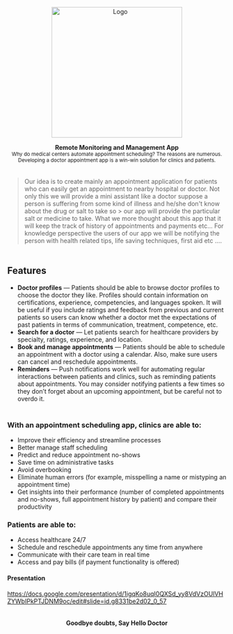 
<p align="center">
  <img src="https://raw.githubusercontent.com/gauravmehta13/ReCon./master/github%20logo.png?token=AMMWUTFGB232RAVNQ3WVUQS7LN46O" alt="Logo"width="300" height="300"  />
</p>
<p align="center">
  <b>Remote Monitoring and Management App</b></br>
  <sub>Why do medical centers automate appointment scheduling? The reasons are numerous. Developing a doctor appointment app is a win-win solution for clinics and patients.<sub>
</p>
 
 <p align="center">
  <img src="https://raw.githubusercontent.com/andreasbm/readme/master/assets/lines/colored.png" img width="5000" height="5" />
</p>

> Our idea is to create mainly an appointment application for patients who can easily get an appointment to nearby hospital or doctor.
> Not only this we will provide a mini assistant like a doctor suppose a person is suffering from some kind of illness and he/she don't know about the drug or salt to take so > our app will provide the particular salt or medicine to take. 
> What we more thought about this app that it will keep the track of history of appointments and payments etc...
> For knowledge perspective the users of our app we will be notifying the person with health related tips, life saving techniques, first aid etc ....

 <p align="center">
  <img src="https://raw.githubusercontent.com/andreasbm/readme/master/assets/lines/colored.png" img width="5000" height="5" />
</p>
<h2>Features</h2>
 
* **Doctor profiles** — Patients should be able to browse doctor profiles to choose the doctor they like. Profiles should contain information on certifications, experience, competencies, and languages spoken. It will be useful if you include ratings and feedback from previous and current patients so users can know whether a doctor met the expectations of past patients in terms of communication, treatment, competence, etc. <br />
* **Search for a doctor** — Let patients search for healthcare providers by specialty, ratings, experience, and location.<br />
* **Book and manage appointments** — Patients should be able to schedule an appointment with a doctor using a calendar. Also, make sure users can cancel and reschedule appointments.<br />
* **Reminders** — Push notifications work well for automating regular interactions between patients and clinics, such as reminding patients about appointments. You may consider notifying patients a few times so they don’t forget about an upcoming appointment, but be careful not to overdo it.<br />

 <p align="center">
  <img src="https://raw.githubusercontent.com/andreasbm/readme/master/assets/lines/colored.png" img width="5000" height="5" />
</p>


<h3>With an appointment scheduling app, clinics are able to:</h3>

* Improve their efficiency and streamline processes
* Better manage staff scheduling
* Predict and reduce appointment no-shows
* Save time on administrative tasks
* Avoid overbooking
* Eliminate human errors (for example, misspelling a name or mistyping an appointment time)
* Get insights into their performance (number of completed appointments and no-shows, full appointment history by patient) and compare their productivity

<h3>Patients are able to:</h3>

* Access healthcare 24/7
* Schedule and reschedule appointments any time from anywhere
* Communicate with their care team in real time
* Access and pay bills (if payment functionality is offered)

<h4>Presentation</h4>

https://docs.google.com/presentation/d/1igqKo8uqI0QXSd_yy8VdVzOUlVHZYWbIPkPTJDNM9oc/edit#slide=id.g8331be2d02_0_57

<p align="center">
  <img src="https://raw.githubusercontent.com/andreasbm/readme/master/assets/lines/colored.png" img width="5000" height="5" />
</p>
<p align="center">
  <b>Goodbye doubts, Say Hello Doctor</b></p>
